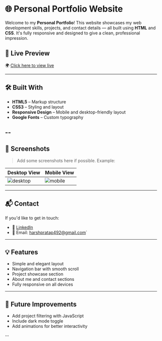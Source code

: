 # 🌐 Personal Portfolio Website

Welcome to my **Personal Portfolio**! This website showcases my web development skills, projects, and contact details — all built using **HTML** and **CSS**. It's fully responsive and designed to give a clean, professional impression.

## 🔗 Live Preview

🌍 [Click here to view live](https://harshpratap777.github.io/Portfolio/)

---

## 🛠️ Built With

- **HTML5** – Markup structure
- **CSS3** – Styling and layout
- **Responsive Design** – Mobile and desktop-friendly layout
- **Google Fonts** – Custom typography

--
---

## 📸 Screenshots

> Add some screenshots here if possible. Example:

| Desktop View | Mobile View |
|--------------|-------------|
| ![desktop](assets/desktop-preview.png) | ![mobile](assets/mobile-preview.png) |

---

## 📬 Contact

If you'd like to get in touch:

- 🔗 [LinkedIn](https://www.linkedin.com/in/harsh-pratap-930b58323)
- 📧 Email: harshpratap492@gmail.com`

---

## 💡 Features

- Simple and elegant layout
- Navigation bar with smooth scroll
- Project showcase section
- About me and contact sections
- Fully responsive on all devices

---

## 📌 Future Improvements

- Add project filtering with JavaScript
- Include dark mode toggle
- Add animations for better interactivity

--
